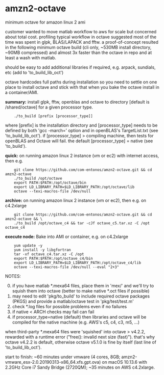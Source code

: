 # amzn2-octave
minimum octave for amazon linux 2 ami

customer wanted to move matlab workflow to aws for scale but concerned about total cost. profiling typical workflow in octave suggested most of the time was spent in glpk, BLAS/LAPACK and fftw. a proof-of-concept resulted in the following minimum octave build (cli only, ~530MB install directory, ~90MB compressed) and almost 3x faster than the octave in repo and at least a wash with matlab.

should be easy to add additional libraries if required, e.g. arpack, sundials, etc (add to 'to_build_lib_oct')

octave hardcodes full paths during installation so you need to settle on one place to install octave and stick with that when you bake the octave install in a container/AMI.

<b>summary:</b> install glpk, fftw, openblas and octave to directory [default is /shared/octave] for a given processor type. 

		./to_build [prefix [processor_type]]

where \[prefix] is the installation directory and \[processor_type] needs to be defined by both 'gcc -march=' option and in openBLAS's TargetList.txt (see 'to_build_lib_oct').
if \[processor_type] > compiling machine, then tests for openBLAS and Octave will fail. the default \[processor_type] = native (see 'to_build').


<b>quick:</b> on running amazon linux 2 instance (vm or ec2) with internet access, then e.g.
	
		git clone https://github.com/com-entonos/amzn2-octave.git && cd amzn2-octave
		./to_build /opt/octave
		export PATH:$PATH:/opt/octave/bin
		export LD_LIBRARY_PATH=$LD_LIBRARY_PATH:/opt/octave/lib
		octave --texi-macros-file /dev/null
		
		
<b>archive:</b> on running amazon linux 2 instance (vm or ec2), then e.g. on c4.2xlarge
	
		git clone https://github.com/com-entonos/amzn2-octave.git && cd amzn2-octave && \
		./to_build /opt/octave_c4 && tar -cJf octave_c5.tar.xz -C /opt octave_c4

	
<b>execute node:</b> Bake into AMI or container, e.g. on c4.2xlarge
	
		yum update -y
		yum install -y libgfortran
		tar -xf octave_c4.tar.xz -C /opt
		export PATH:$PATH:/opt/octave_c4/bin
		export LD_LIBRARY_PATH=$LD_LIBRARY_PATH:/opt/octave_c4/lib
		octave --texi-macros-file /dev/null --eval "2+3"


NOTES:

0) if you have matlab \*.mexa64 files, place them in 'mex/' and we'll try to squish them into octave (better to make native \*.oct files if possible)
1) may need to edit 'pkg/to_build' to include required octave packages (PKGS) and provide a matlab/octave test in 'pkg/test/test.m'
2) check \*.log files for possible problems even if no failures
3) if native < ARCH checks may fail can fail 
4) if processor_type=native (default) then libraries and octave will be compiled for the native machine (e.g. AWS's c5, c4, c3, m5, ...)

when third-party \*.mexa64 files were 'squished' into octave > v4.2.2, rewarded with a runtime error ("free(): invalid next size (fast)"). that's why octave v4.2.2 is default, otherwise octave v5.1.0 is fine by itself (last line of 'to_build_lib_oct').

start to finish: ~60 minutes under vmware (4 cores, 8GB; amzn2-vmware_esx-2.0.20190313-x86_64.xfs.gpt.ova) on macOS 10.13.6 with 2.2GHz Core i7 Sandy Bridge (2720QM); ~35 minutes on AWS c4.2xlarge.

